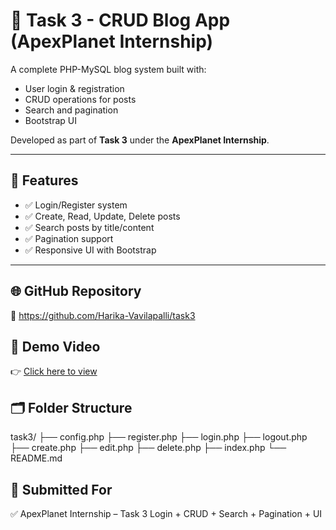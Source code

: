 # 📝 Task 3 - CRUD Blog App (ApexPlanet Internship)

A complete PHP-MySQL blog system built with:
- User login & registration
- CRUD operations for posts
- Search and pagination
- Bootstrap UI

Developed as part of **Task 3** under the **ApexPlanet Internship**.

---

## 🚀 Features

- ✅ Login/Register system
- ✅ Create, Read, Update, Delete posts
- ✅ Search posts by title/content
- ✅ Pagination support
- ✅ Responsive UI with Bootstrap

---

## 🌐 GitHub Repository
🔗 https://github.com/Harika-Vavilapalli/task3

## 🎥 Demo Video

👉 [Click here to view](https://www.linkedin.com/posts/harika-vavilapalli_webdevelopment-php-mysql-activity-7332112344640057344-Cw0i?utm_source=share&utm_medium=member_desktop&rcm=ACoAAFr2igwBm3u3oENrxKIPNBh6yJ3eYjS9fgY)


## 🗂️ Folder Structure

task3/
├── config.php
├── register.php
├── login.php
├── logout.php
├── create.php
├── edit.php
├── delete.php
├── index.php
└── README.md

## 🧾 Submitted For
✅ ApexPlanet Internship – Task 3
Login + CRUD + Search + Pagination + UI

